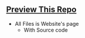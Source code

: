 ## [Preview This Repo]("https://dev-rajnish.github.io/js/")

  - All Files is Website's page  
    - With Source code 